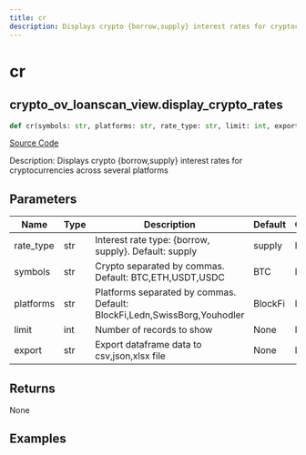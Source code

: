 ```yaml
---
title: cr
description: Displays crypto {borrow,supply} interest rates for cryptocurrencies across several platforms
---
```

# cr

## crypto_ov_loanscan_view.display_crypto_rates

```python
def cr(symbols: str, platforms: str, rate_type: str, limit: int, export: str, external_axes: Union[List[matplotlib.axes._axes.Axes], NoneType]) -> None:
```
[Source Code](https://github.com/OpenBB-finance/OpenBBTerminal/tree/main/openbb_terminal/cryptocurrency/overview/loanscan_view.py#L23)

Description: Displays crypto {borrow,supply} interest rates for cryptocurrencies across several platforms

## Parameters

| Name | Type | Description | Default | Optional |
| ---- | ---- | ----------- | ------- | -------- |
| rate_type | str | Interest rate type: {borrow, supply}. Default: supply | supply | False |
| symbols | str | Crypto separated by commas. Default: BTC,ETH,USDT,USDC | BTC | False |
| platforms | str | Platforms separated by commas. Default: BlockFi,Ledn,SwissBorg,Youhodler | BlockFi | False |
| limit | int | Number of records to show | None | False |
| export | str | Export dataframe data to csv,json,xlsx file | None | False |

## Returns

None

## Examples

